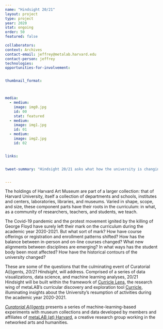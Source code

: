 ```yaml
---
name: "Hindsight 20/21"
layout: project
type: project
year: 2020
stat: ongoing
order: 50
featured: false

collaborators:
context: Archives
contact-email: jeffrey@metalab.harvard.edu
contact-person: jeffrey
technologies:
opportunities-for-involvement:


thumbnail_format:



media:
  - medium:
    image: img0.jpg
    id: 00
    stat: featured
  - medium:
    image: img1.jpg
    id: 01
  - medium:
    image: img2.jpg
    id: 02


links:


tweet-summary: "Hindsight 20/21 asks what how the university is changing&mdashas collection, community, and curriculum&mdashin light of crisis."


---
```

The holdings of Harvard Art Museum are part of a larger collection: that of Harvard University, itself a collection of departments and schools,
institutes and centers, laboratories, libraries, and museums. Varied in shape, scope, and size, these component parts have their roots in the curriculum: in what, as a community of researchers, teachers, and students, we teach. 

The Covid-19 pandemic and the protest movement ignited by the killing of George Floyd have surely left their mark on the curriculum during the academic year 2020-2021. But what sort of mark? How have course offerings or registration and enrollment patterns shifted? How has the balance between in-person and on-line courses changed? What new alignments between disciplines are emerging? In what ways has the student body been most affected? How have the historical contours of the university changed? 

These are some of the questions that the culminating event of Curatorial A(i)gents, *20/21 Hindsight*, will address. Comprised of a series of data visualizations, data science, and machine learning analyses, 20/21 Hindsight will be built within the framework of [Curricle Lens](https://curricle.net/), the research wing of metaLAB’s curricular discovery and exploration tool [Curricle](https://curricle.berkman.harvard.edu/#/home), illuminating insights about the University’s resumption of activities during the academic year 2020-2021.  

[*Curatorial A(i)gents*](https://metalabharvard.github.io/projects/curatorial-aigents/) presents a series of machine-learning-based experiments with museum collections and data developed by members and affiliates of [metaLAB (at) Harvard](https://metalabharvard.github.io/), a creative research group working in the networked arts and humanities.








